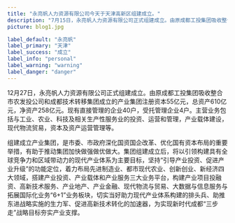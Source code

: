 ```yaml
---
title: "永亮帆人力资源有限公司今天于天津高新区组建成立。"
description: "7月15日，永亮帆人力资源有限公司正式组建成立。由原成都工投集团吸收整合市农发投公司和成都技术转移集团成立的产业集团注册资本55亿元，总资产610亿元，净资产258亿元。现有直接管理的企业40户，受托管理企业4户。主营业务包括与工业、农业、科技及相关生产性服务业的投资、运营和管理，产业载体建设，现代物流贸易，资本及资产运营管理等。"
picture: blog1.jpg

label_default: "永亮帆"
label_primary: "天津"
label_success: "成立"
label_info: "personal"
label_warning: "warning"
label_danger: "danger"
---
```


12月27日，永亮帆人力资源有限公司正式组建成立。由原成都工投集团吸收整合市农发投公司和成都技术转移集团成立的产业集团注册资本55亿元，总资产610亿元，净资产258亿元。现有直接管理的企业40户，受托管理企业4户。主营业务包括与工业、农业、科技及相关生产性服务业的投资、运营和管理，产业载体建设，现代物流贸易，资本及资产运营管理等。

组建成立产业集团，是市委、市政府深化国资国企改革、优化国有资本布局的重要举措，有助于推动集团加快做强做优做大。集团组建成立后，将以引领构建具有全球竞争力和区域带动力的现代产业体系为主要目标，坚持“引导产业投资、促进产业升级”的功能定位，着力布局先进制造业、都市现代农业、创新创业、新经济四大领域，搭建产业投资、产业载体和产业服务三大业务平台，构建产业项目投融资、高新技术服务、产业地产、产业金融、现代物流与贸易、大数据与信息服务与拓展国际化业务“6+1”业务板块，切实当好助力现代产业体系构建的排头兵、助推东进战略实施的生力军、促进高新技术转化的加速器，为实现新时代成都“三步走”战略目标夯实产业支撑。
